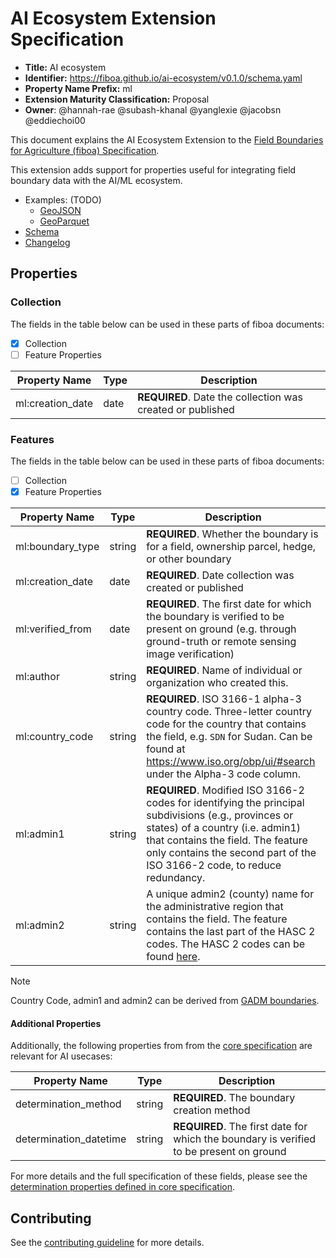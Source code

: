 # AI Ecosystem Extension Specification

- **Title:** AI ecosystem
- **Identifier:** <https://fiboa.github.io/ai-ecosystem/v0.1.0/schema.yaml>
- **Property Name Prefix:** ml
- **Extension Maturity Classification:** Proposal
- **Owner**: @hannah-rae @subash-khanal @yanglexie @jacobsn @eddiechoi00

This document explains the AI Ecosystem Extension to the
[Field Boundaries for Agriculture (fiboa) Specification](https://github.com/fiboa/specification).

This extension adds support for properties useful for integrating field boundary data with the AI/ML ecosystem.

- Examples: (TODO)
  - [GeoJSON](examples/geojson/)
  - [GeoParquet](examples/geoparquet/)
- [Schema](schema/schema.yaml)
- [Changelog](./CHANGELOG.md)

## Properties

### Collection

The fields in the table below can be used in these parts of fiboa documents:

- [x] Collection
- [ ] Feature Properties

| Property Name    | Type | Description                                                  |
| ---------------- | ---- | ------------------------------------------------------------ |
| ml:creation_date | date | **REQUIRED**. Date the collection was created or published   |

### Features

The fields in the table below can be used in these parts of fiboa documents:

- [ ] Collection
- [x] Feature Properties

| Property Name    | Type   | Description                                                  |
| ---------------- | ------ | ------------------------------------------------------------ |
| ml:boundary_type | string | **REQUIRED**. Whether the boundary is for a field, ownership parcel, hedge, or other boundary |
| ml:creation_date | date   | **REQUIRED**. Date collection was created or published       |
| ml:verified_from | date   | **REQUIRED**. The first date for which the boundary is verified to be present on ground (e.g. through ground-truth or remote sensing image verification) |
| ml:author        | string | **REQUIRED**. Name of individual or organization who created this. |
| ml:country_code  | string | **REQUIRED**. ISO 3166-1 alpha-3 country code. Three-letter country code for the country that contains the field, e.g. `SDN` for Sudan. Can be found at <https://www.iso.org/obp/ui/#search> under the Alpha-3 code column. |
| ml:admin1        | string | **REQUIRED**. Modified ISO 3166-2 codes for identifying the principal subdivisions (e.g., provinces or states) of a country (i.e. admin1) that contains the field. The feature only contains the second part of the ISO 3166-2 code, to reduce redundancy. |
| ml:admin2        | string | A unique admin2 (county) name for the administrative region that contains the field. The feature contains the last part of the HASC 2 codes. The HASC 2 codes can be found [here](https://data.apps.fao.org/catalog/dataset/hasc-codes/resource/76ec426d-deac-4bc4-b558-3095bb89c805). |

> [!NOTE]  
> Country Code, admin1 and admin2 can be derived from [GADM boundaries](https://geodata.ucdavis.edu/gadm/).

#### Additional Properties

Additionally, the following properties from from the
[core specification](https://github.com/fiboa/specification/blob/main/core/README.md)
are relevant for AI usecases:

| Property Name          | Type   | Description                                                  |
| ---------------------- | ------ | ------------------------------------------------------------ |
| determination_method   | string | **REQUIRED**. The boundary creation method                   |
| determination_datetime | string | **REQUIRED**. The first date for which the boundary is verified to be present on ground |

For more details and the full specification of these fields, please see the [determination properties defined in core specification](https://github.com/fiboa/specification/blob/main/core/README.md#determination-properties).

## Contributing

See the [contributing guideline](CONTRIBUTING.md) for more details.
